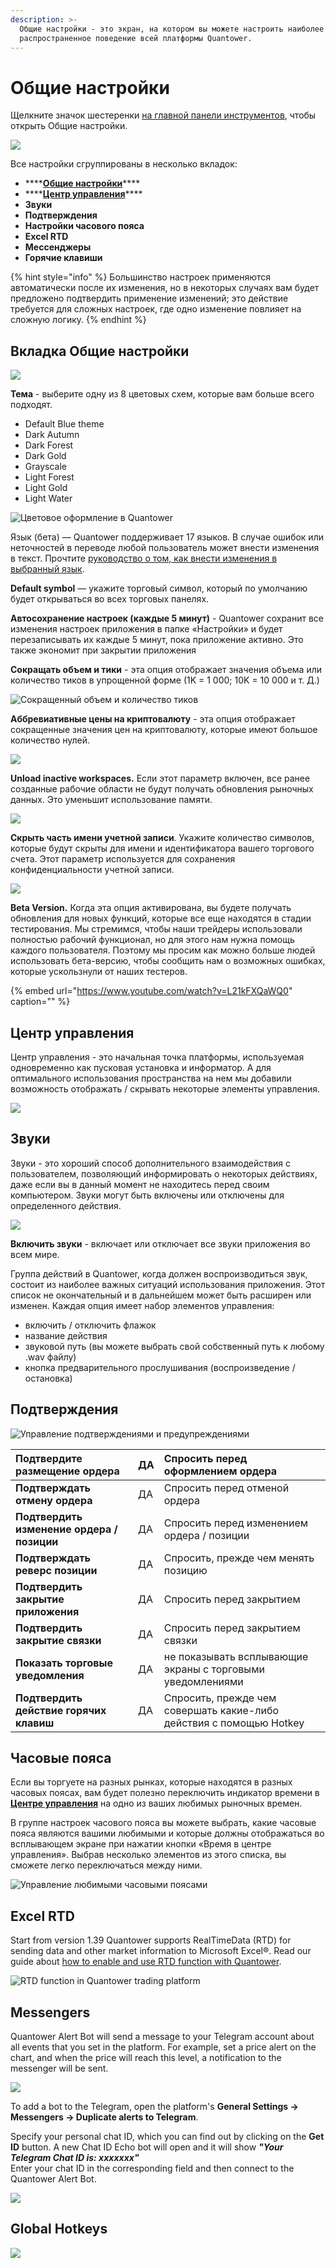 ```yaml
---
description: >-
  Общие настройки - это экран, на котором вы можете настроить наиболее
  распространенное поведение всей платформы Quantower.
---
```


# Общие настройки

Щелкните значок шестеренки [на главной панели инструментов](https://app.gitbook.com/@quantower/s/quantower-ru/~/drafts/-MabubYk5qaqYBPs4dmu/general-settings/main-toolbar), чтобы открыть Общие настройки.

![](../.gitbook/assets/glavnoe-menyu.png)

Все настройки сгруппированы в несколько вкладок:

*  ****[**Общие настройки**](general-settings-1.md#vkladka-obshie-nastroiki)\*\*\*\*
*  ****[**Центр управления**](general-settings-1.md#control-center)\*\*\*\*
*  **Звуки**
*  **Подтверждения**
*  **Настройки часового пояса**
*  **Excel RTD**
*  **Мессенджеры**
*  **Горячие клавиши**

{% hint style="info" %}
Большинство настроек применяются автоматически после их изменения, но в некоторых случаях вам будет предложено подтвердить применение изменений; это действие требуется для сложных настроек, где одно изменение повлияет на сложную логику.
{% endhint %}

## Вкладка Общие настройки

![](../.gitbook/assets/obshie-nastroiki-vkladka.jpg)

**Тема** - выберите одну из 8 цветовых схем, которые вам больше всего подходят.

* Default Blue theme
* Dark Autumn
* Dark Forest
* Dark Gold
* Grayscale
* Light Forest
* Light Gold
* Light Water

![&#x426;&#x432;&#x435;&#x442;&#x43E;&#x432;&#x43E;&#x435; &#x43E;&#x444;&#x43E;&#x440;&#x43C;&#x43B;&#x435;&#x43D;&#x438;&#x435; &#x432; Quantower](../.gitbook/assets/themes.gif)

Язык \(бета\) — Quantower поддерживает 17 языков. В случае ошибок или неточностей в переводе любой пользователь может внести изменения в текст. Прочтите [руководство о том, как внести изменения в выбранный язык](https://help.quantower.com/customization/localization).

**Default symbol** — укажите торговый символ, который по умолчанию будет открываться во всех торговых панелях.

**Автосохранение настроек \(каждые 5 минут\)** - Quantower сохранит все изменения настроек приложения в папке «Настройки» и будет перезаписывать  их каждые 5 минут, пока приложение активно. Это также экономит при закрытии приложения

**Сокращать объем и тики** - эта опция отображает значения объема или количество тиков в упрощенной форме \(1K = 1 000; 10K = 10 000 и т. Д.\)

![&#x421;&#x43E;&#x43A;&#x440;&#x430;&#x449;&#x435;&#x43D;&#x43D;&#x44B;&#x439; &#x43E;&#x431;&#x44A;&#x435;&#x43C; &#x438; &#x43A;&#x43E;&#x43B;&#x438;&#x447;&#x435;&#x441;&#x442;&#x432;&#x43E; &#x442;&#x438;&#x43A;&#x43E;&#x432;](../.gitbook/assets/abbreviative-volume.png)

 **Аббревиативные  цены на криптовалюту** - эта опция отображает сокращенные значения цен на криптовалюту, которые имеют большое количество нулей.

![](../.gitbook/assets/abbreviate-cryptos.gif)

**Unload inactive workspaces.** Если этот параметр включен, все ранее созданные рабочие области не будут получать обновления рыночных данных. Это уменьшит использование памяти.

![](../.gitbook/assets/obnovlenie-rabochie-oblasti.png)

**Скрыть часть имени учетной записи**. Укажите количество символов, которые будут скрыты для имени и идентификатора вашего торгового счета. Этот параметр используется для сохранения конфиденциальности учетной записи.

![](../.gitbook/assets/image%20%28154%29.png)

**Beta Version.** Когда эта опция активирована, вы будете получать обновления для новых функций, которые все еще находятся в стадии тестирования. Мы стремимся, чтобы наши трейдеры использовали полностью рабочий функционал, но для этого нам нужна помощь каждого пользователя. Поэтому мы просим как можно больше людей использовать бета-версию, чтобы сообщить нам о возможных ошибках, которые ускользнули от наших тестеров.

{% embed url="https://www.youtube.com/watch?v=L21kFXQaWQ0" caption="" %}

## Центр управления

Центр управления - это начальная точка платформы, используемая одновременно как пусковая установка и информатор. А для оптимального использования пространства на нем мы добавили возможность отображать / скрывать некоторые элементы управления.

![](../.gitbook/assets/centr-upravleniya.jpg)

## Звуки

Звуки - это хороший способ дополнительного взаимодействия с пользователем, позволяющий информировать о некоторых действиях, даже если вы в данный момент не находитесь перед своим компьютером. Звуки могут быть включены или отключены для определенного действия.

![](../.gitbook/assets/general-settings-_-sounds.gif)

**Включить звуки** - включает или отключает все звуки приложения во всем мире.

Группа действий в Quantower, когда должен воспроизводиться звук, состоит из наиболее важных ситуаций использования приложения. Этот список не окончательный и в дальнейшем может быть расширен или изменен. Каждая опция имеет набор элементов управления:

* включить / отключить флажок
* название действия
* звуковой путь \(вы можете выбрать свой собственный путь к любому .wav файлу\)
* кнопка предварительного прослушивания \(воспроизведение / остановка\)

## Подтверждения

![&#x423;&#x43F;&#x440;&#x430;&#x432;&#x43B;&#x435;&#x43D;&#x438;&#x435; &#x43F;&#x43E;&#x434;&#x442;&#x432;&#x435;&#x440;&#x436;&#x434;&#x435;&#x43D;&#x438;&#x44F;&#x43C;&#x438; &#x438; &#x43F;&#x440;&#x435;&#x434;&#x443;&#x43F;&#x440;&#x435;&#x436;&#x434;&#x435;&#x43D;&#x438;&#x44F;&#x43C;&#x438;](../.gitbook/assets/podtverzhdeniya.jpg)

| Подтвердите размещение ордера | ДА | Спросить перед оформлением ордера |
| :--- | :--- | :--- |
| **Подтверждать отмену ордера** | ДА | Спросить перед отменой ордера |
| **Подтвердить изменение ордера / позиции** | ДА | Спросить перед изменением ордера / позиции |
| **Подтверждать реверс позиции** | ДА | Спросить, прежде чем менять позицию |
| **Подтвердить закрытие приложения** | ДА | Спросить перед закрытием |
| **Подтвердить закрытие связки** | ДА | Спросить перед закрытием связки |
| **Показать торговые уведомления** | ДА | не показывать всплывающие экраны с торговыми уведомлениями |
| **Подтвердить действие горячих клавиш**  | ДА | Спросить, прежде чем совершать какие-либо действия с помощью Hotkey |

## Часовые пояса

Если вы торгуете на разных рынках, которые находятся в разных часовых поясах, вам будет полезно переключить индикатор времени в [**Центре управления**](https://app.gitbook.com/@quantower/s/quantower-ru/~/drafts/-MacJL1dRz-GXYEu528_/general-settings/main-toolbar) на одно из ваших любимых рыночных времен.

В группе настроек часового пояса вы можете выбрать, какие часовые пояса являются вашими любимыми и которые должны отображаться во всплывающем экране при нажатии кнопки «Время в центре управления». Выбрав несколько элементов из этого списка, вы сможете легко переключаться между ними.



![&#x423;&#x43F;&#x440;&#x430;&#x432;&#x43B;&#x435;&#x43D;&#x438;&#x435; &#x43B;&#x44E;&#x431;&#x438;&#x43C;&#x44B;&#x43C;&#x438; &#x447;&#x430;&#x441;&#x43E;&#x432;&#x44B;&#x43C;&#x438; &#x43F;&#x43E;&#x44F;&#x441;&#x430;&#x43C;&#x438;](../.gitbook/assets/image%20%2870%29.png)

## Excel RTD

Start from version 1.39 Quantower supports RealTimeData \(RTD\) for sending data and other market information to Microsoft Excel®. Read our guide about [how to enable and use RTD function with Quantower](../miscellaneous-panels/excel-rtd-trading/).

![RTD function in Quantower trading platform](../.gitbook/assets/image%20%2866%29.png)

## Messengers

Quantower Alert Bot will send a message to your Telegram account about all events that you set in the platform. For example, set a price alert on the chart, and when the price will reach this level, a notification to the messenger will be sent.

![](../.gitbook/assets/telegram-alerts.gif)

To add a bot to the Telegram, open the platform's **General Settings -&gt; Messengers -&gt; Duplicate alerts to Telegram**.

Specify your personal chat ID, which you can find out by clicking on the **Get ID** button. A new Chat ID Echo bot will open and it will show _**"Your Telegram Chat ID is: xxxxxxx"**_  
Enter your chat ID in the corresponding field and then connect to the Quantower Alert Bot.

![](../.gitbook/assets/image%20%28137%29.png)

## Global Hotkeys

![](../.gitbook/assets/image%20%2874%29.png)

